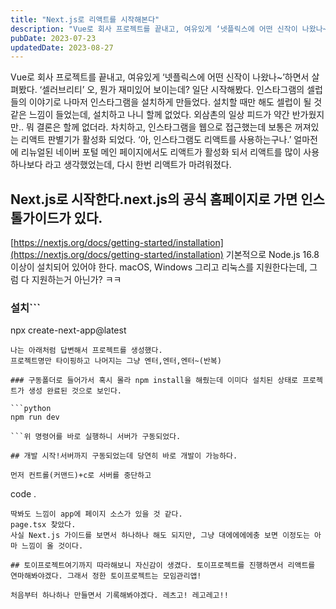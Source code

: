 ```yaml
---
title: "Next.js로 리액트를 시작해본다"
description: "Vue로 회사 프로젝트를 끝내고, 여유있게 ‘넷플릭스에 어떤 신작이 나왔나~’하면서 살펴봤다. ‘셀러브리티’  오, 뭔가 재미있어 보이는데? 일단 시작해봤다. 인스타그램의 셀럽들의 이야기로 나마저 인스타그램을 설치하게 만들었다. 설치할 때만 해도 셀럽이 될 것 같은 느낌이 들었는데, 설..."
pubDate: 2023-07-23
updatedDate: 2023-08-27
---
```


Vue로 회사 프로젝트를 끝내고, 여유있게 ‘넷플릭스에 어떤 신작이 나왔나~’하면서 살펴봤다. ‘셀러브리티’
오, 뭔가 재미있어 보이는데? 일단 시작해봤다. 인스타그램의 셀럽들의 이야기로 나마저 인스타그램을 설치하게 만들었다. 설치할 때만 해도 셀럽이 될 것 같은 느낌이 들었는데, 설치하고 나니 할께 없었다. 외삼촌의 일상 피드가 약간 반가웠지만.. 뭐 결론은 할께 없더라. 차치하고, 인스타그램을 웹으로 접근했는데 보통은 꺼져있는 리액트 판별기가
활성화 되었다.
‘아, 인스타그램도 리액트를 사용하는구나.’
얼마전에 리뉴얼된 네이버 포털 메인 페이지에서도 리액트가 활성화 되서 리액트를 많이 사용하나보다 라고 생각했었는데, 다시 한번 리액트가 마려워졌다.

## Next.js로 시작한다.next.js의 공식 홈페이지로 가면 인스톨가이드가 있다.

[https://nextjs.org/docs/getting-started/installation](https://nextjs.org/docs/getting-started/installation)
기본적으로 Node.js 16.8이상이 설치되어 있어야 한다.
macOS, Windows 그리고 리눅스를 지원한다는데, 그럼 다 지원하는거 아닌가? ㅋㅋ

### 설치```

npx create-next-app@latest

```요즘은 이렇게 명령어 한방이면 그냥 개발환경설정이 다된다. 실행하면 약간의 질문들을 하지만 뭐 내 상황에 맞게 답변만 잘해주면 나에게 꼭 맞는 프로젝트 환경이 구성된다.
나는 아래처럼 답변해서 프로젝트를 생성했다.
프로젝트명만 타이핑하고 나머지는 그냥 엔터,엔터,엔터~(반복)

### 구동폴더로 들어가서 혹시 몰라 npm install을 해줬는데 이미다 설치된 상태로 프로젝트가 생성 완료된 것으로 보인다.

```python
npm run dev

```위 명령어를 바로 실행하니 서버가 구동되었다.

## 개발 시작!서버까지 구동되었는데 당연히 바로 개발이 가능하다.

먼저 컨트롤(커맨드)+c로 서버를 중단하고
```
code .

```커맨드를 입력하여 VSCODE를 실행한다. (이건 아마 커맨드로 입력할수 있게 사전에 설정을 해놔야 될 것 같다. 혹시 code . 가 안된다고 난리치지말고 검색해보면 있을듯.)
딱봐도 느낌이 app에 페이지 소스가 있을 것 같다.
page.tsx 찾았다.
사실 Next.js 가이드를 보면서 하나하나 해도 되지만, 그냥 대에에에에충 보면 이정도는 아마 느낌이 올 것이다.

## 토이프로젝트여기까지 따라해보니 자신감이 생겼다. 토이프로젝트를 진행하면서 리액트를 연마해봐야겠다. 그래서 정한 토이프로젝트는 모임관리앱!

처음부터 하나하나 만들면서 기록해봐야겠다. 레츠고! 레고레고!!
